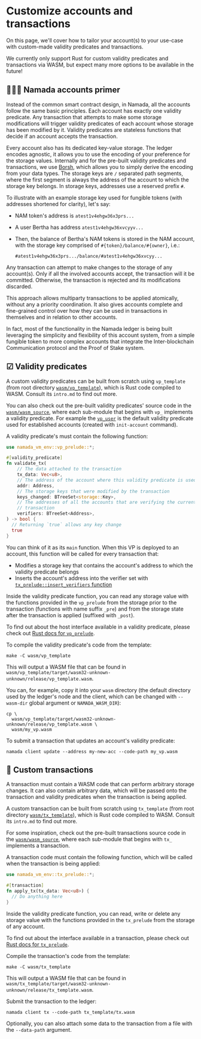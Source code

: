 # Customize accounts and transactions

On this page, we'll cover how to tailor your account(s) to your use-case with custom-made validity predicates and transactions.

We currently only support Rust for custom validity predicates and transactions via WASM, but expect many more options to be available in the future!

## 👩🏽‍🏫 Namada accounts primer

Instead of the common smart contract design, in Namada, all the accounts follow the same basic principles. Each account has exactly one validity predicate. Any transaction that attempts to make some storage modifications will trigger validity predicates of each account whose storage has been modified by it. Validity predicates are stateless functions that decide if an account accepts the transaction.

Every account also has its dedicated key-value storage. The ledger encodes agnostic, it allows you to use the encoding of your preference for the storage values. Internally and for the pre-built validity predicates and transactions, we use [Borsh](https://github.com/near/borsh-rs), which allows you to simply derive the encoding from your data types. The storage keys are `/` separated path segments, where the first segment is always the address of the account to which the storage key belongs. In storage keys, addresses use a reserved prefix `#`.

To illustrate with an example storage key used for fungible tokens (with addresses shortened for clarity), let's say:

- NAM token's address is `atest1v4ehgw36x3prs...`
- A user Bertha has address `atest1v4ehgw36xvcyyv...`
- Then, the balance of Bertha's NAM tokens is stored in the NAM account, with the storage key comprised of `#{token}/balance/#{owner}`, i.e.:

  ```text
  #atest1v4ehgw36x3prs.../balance/#atest1v4ehgw36xvcyy...
  ```

Any transaction can attempt to make changes to the storage of any account(s). Only if all the involved accounts accept, the transaction will it be committed. Otherwise, the transaction is rejected and its modifications discarded.

This approach allows multiparty transactions to be applied atomically, without any a priority coordination. It also gives accounts complete and fine-grained control over how they can be used in transactions in themselves and in relation to other accounts.

In fact, most of the functionality in the Namada ledger is being built leveraging the simplicity and flexibility of this account system, from a simple fungible token to more complex accounts that integrate the Inter-blockchain Communication protocol and the Proof of Stake system.

## ☑ Validity predicates

A custom validity predicates can be built from scratch using `vp_template` (from root directory [`wasm/vp_template`](https://github.com/anoma/namada/tree/v0.5.0/wasm/vp_template)), which is Rust code compiled to WASM. Consult its `intro.md` to find out more.

You can also check out the pre-built validity predicates' source code in the [`wasm/wasm_source`](https://github.com/anoma/namada/tree/v0.5.0/wasm/wasm_source), where each sub-module that begins with `vp_` implements a validity predicate. For example the [`vp_user`](https://github.com/namada/namada/blob/v0.5.0/wasm/wasm_source/src/vp_user.rs) is the default validity predicate used for established accounts (created with `init-account` command).

A validity predicate's must contain the following function:

```rust
use namada_vm_env::vp_prelude::*;

#[validity_predicate]
fn validate_tx(
    // The data attached to the transaction
    tx_data: Vec<u8>,
    // The address of the account where this validity predicate is used
    addr: Address,
    // The storage keys that were modified by the transaction
    keys_changed: BTreeSet<storage::Key>,
    // The addresses of all the accounts that are verifying the current 
    // transaction
    verifiers: BTreeSet<Address>,
) -> bool {
  // Returning `true` allows any key change
  true
}
```

You can think of it as its `main` function. When this VP is deployed to an account, this function will be called for every transaction that:

- Modifies a storage key that contains the account's address to which the validity predicate belongs
- Inserts the account's address into the verifier set with [`tx_prelude::insert_verifiers` function](https://docs.namada.net/v0.5.0/rustdoc/namada_vm_env/imports/tx/fn.insert_verifier.html)

Inside the validity predicate function, you can read any storage value with the functions provided in the `vp_prelude` from the storage prior to the transaction (functions with name suffix `_pre`) and from the storage state after the transaction is applied (suffixed with `_post`).

To find out about the host interface available in a validity predicate, please check out [Rust docs for `vp_prelude`](https://docs.namada.net/v0.5.0/rustdoc/namada_vm_env/vp_prelude/index.html).

To compile the validity predicate's code from the template:

```shell
make -C wasm/vp_template
```

This will output a WASM file that can be found in `wasm/vp_template/target/wasm32-unknown-unknown/release/vp_template.wasm`.

You can, for example, copy it into your `wasm` directory (the default directory used by the ledger's node and the client, which can be changed with `--wasm-dir` global argument or `NAMADA_WASM_DIR`):

```shell
cp \
  wasm/vp_template/target/wasm32-unknown-unknown/release/vp_template.wasm \
  wasm/my_vp.wasm
```

To submit a transaction that updates an account's validity predicate:

```shell
namada client update --address my-new-acc --code-path my_vp.wasm
```

## 📩 Custom transactions

A transaction must contain a WASM code that can perform arbitrary storage changes. It can also contain arbitrary data, which will be passed onto the transaction and validity predicates when the transaction is being applied.

A custom transaction can be built from scratch using `tx_template` (from root directory [`wasm/tx_template`](https://github.com/anoma/namada/tree/v0.5.0/wasm/tx_template)), which is Rust code compiled to WASM. Consult its `intro.md` to find out more.

For some inspiration, check out the pre-built transactions source code in the [`wasm/wasm_source`](https://github.com/anoma/namada/tree/v0.5.0/wasm/wasm_source), where each sub-module that begins with `tx_` implements a transaction.

A transaction code must contain the following function, which will be called when the transaction is being applied:

```rust
use namada_vm_env::tx_prelude::*;

#[transaction]
fn apply_tx(tx_data: Vec<u8>) {
  // Do anything here
}
```

Inside the validity predicate function, you can read, write or delete any storage value with the functions provided in the `tx_prelude` from the storage of any account.

To find out about the interface available in a transaction, please check out [Rust docs for `tx_prelude`](https://docs.namada.net/v0.5.0/rustdoc/namada_vm_env/tx_prelude/index.html).

Compile the transaction's code from the template:

```shell
make -C wasm/tx_template
```

This will output a WASM file that can be found in `wasm/tx_template/target/wasm32-unknown-unknown/release/tx_template.wasm`.

Submit the transaction to the ledger:

```shell
namada client tx --code-path tx_template/tx.wasm
```

Optionally, you can also attach some data to the transaction from a file with the `--data-path` argument.
